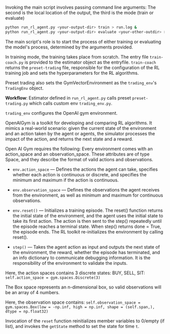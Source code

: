 Invoking the main script involves passing command line arguments:
The second is the local location of the output, the third is the mode (train or evaluate)

```bash
python run_rl_agent.py <your-output-dir> train > run.log &
python run_rl_agent.py <your-output-dir> evaluate <your-other-outdir> > eval.log &
```

The main script's role is to start the process of either training or evaluating the model's process, determined by the arguments provided.

In training mode, the training takes place from scratch. 
The entry file ```train-coach.py``` is provided to the estimator object as the entryfile. ```train-coach``` returns the ```preset-trading``` file, 
responsible for the configuration of the RL training job and sets the hyperparameters for the RL algorithms. 

Preset trading also sets the GymVectorEnvironment as the ```trading_env```'s ```TradingEnv``` object. 

**Workflow**: Estimator defined in ```run_rl_agent.py``` calls preset ```preset-trading.py``` which calls custom env ```trading_env.py```.

```trading_env``` configures the OpenAI gym environment. 


OpenAIGym is a toolkit for developing and comparing RL algorithms. It mimics a real-world scenario: given the current state of the 
environment and an action taken by the agent or agents, the simulator processes the impact of the action, and returns the next state and a reward.

Open AI Gym requires the following:
Every environment comes with an action_space and an observation_space. 
These attributes are of type Space, and they describe the format of valid actions and observations.

- ```env.action_space``` — Defines the actions the agent can take, specifies whether each action is continuous or discrete, and specifies the minimum and maximum if the action is continuous.

- ```env.observation_space``` — Defines the observations the agent receives from the environment, as well as minimum and maximum for continuous observations.

- ```env.reset()``` — Initializes a training episode. The reset() function returns the initial state of the environment, and the agent uses the initial state to take its first action. The action is then sent to the step() repeatedly until the episode reaches a terminal state. When step() returns done = True, the episode ends. The RL toolkit re-initializes the environment by calling reset().

- ```step()``` — Takes the agent action as input and outputs the next state of the environment, the reward, whether the episode has terminated, and an info dictionary to communicate debugging information. It is the responsibility of the environment to validate the inputs.


Here, the action spaces contains 3 discrete states: BUY, SELL, SIT: 
```self.action_space = gym.spaces.Discrete(3)```

The Box space represents an n-dimensional box, so valid observations will be an array of 4 numbers. 

Here, the observation space contains:
```self.observation_space = gym.spaces.Box(low = -np.inf, high = np.inf, shape = (self.span,), dtype = np.float32)```

Invocation of the ```reset``` function reinitializes member variables to 0/empty (if list), and invokes the ```getState``` method to set
the state for time ```t```.